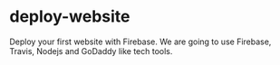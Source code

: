 # deploy-website
Deploy your first website with Firebase. We are going to use Firebase, Travis, Nodejs and GoDaddy like tech tools.
